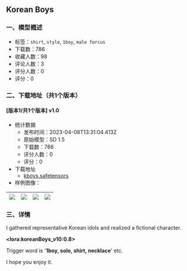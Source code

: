 ## Korean Boys
### 一、模型概述

- 标签：`shirt`, `style`, `1boy`, `male forcus`
- 下载数：786
- 收藏人数：98
- 评论人数：3
- 评分人数：0
- 评分：0

### 二、下载地址（共1个版本）

#### [版本1/共1个版本] v1.0

- 统计数据
  - 发布时间：2023-04-08T13:31:04.413Z
  - 原始模型：SD 1.5
  - 下载数：786
  - 评分人数：0
  - 评分：0
- 下载地址
  - [kboys.safetensors](https://civitai.com/api/download/models/40005)
- 样例图像：

| <img src="https://image.civitai.com/xG1nkqKTMzGDvpLrqFT7WA/c747887e-3594-4855-c5e0-58f0111f7300/width=450/442834.jpeg" /> | <img src="https://image.civitai.com/xG1nkqKTMzGDvpLrqFT7WA/ad661e62-4c1c-4b5f-2642-299dfcdd2100/width=450/442831.jpeg" /> | <img src="https://image.civitai.com/xG1nkqKTMzGDvpLrqFT7WA/ee5d15bf-338c-492d-0509-431d84d1ba00/width=450/442994.jpeg" /> | <img src="https://image.civitai.com/xG1nkqKTMzGDvpLrqFT7WA/c3affdbb-011b-4a2f-11c0-49fe95984900/width=450/442823.jpeg" /> |
| ---- | ---- | ---- | ---- |


### 三、详情
<p>I gathered representative Korean idols and realized a fictional character.</p><p><strong>&lt;lora:koreanBoys_v10:0.8&gt;</strong></p><p>Trigger word is '<strong>1boy, solo, shirt, necklace</strong>' etc.</p><p>I hope you enjoy it.</p>